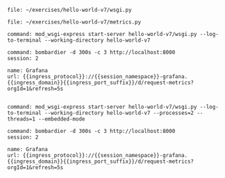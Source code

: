 ```editor:open-file
file: ~/exercises/hello-world-v7/wsgi.py
```

```editor:open-file
file: ~/exercises/hello-world-v7/metrics.py
```

```terminal:execute
command: mod_wsgi-express start-server hello-world-v7/wsgi.py --log-to-terminal --working-directory hello-world-v7
```

```terminal:execute
command: bombardier -d 300s -c 3 http://localhost:8000
session: 2
```

```dashboard:reload-dashboard
name: Grafana
url: {{ingress_protocol}}://{{session_namespace}}-grafana.{{ingress_domain}}{{ingress_port_suffix}}/d/request-metrics?orgId=1&refresh=5s
```

```terminal:interrupt-all
```

```terminal:execute
command: mod_wsgi-express start-server hello-world-v7/wsgi.py --log-to-terminal --working-directory hello-world-v7 --processes=2 --threads=1 --embedded-mode
```

```terminal:execute
command: bombardier -d 300s -c 3 http://localhost:8000
session: 2
```

```dashboard:reload-dashboard
name: Grafana
url: {{ingress_protocol}}://{{session_namespace}}-grafana.{{ingress_domain}}{{ingress_port_suffix}}/d/request-metrics?orgId=1&refresh=5s
```

```terminal:interrupt-all
```
